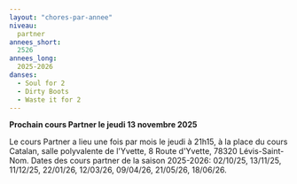 ```yaml
---
layout: "chores-par-annee"
niveau:
  partner
annees_short:
  2526
annees_long:
  2025-2026
danses:
  - Soul for 2
  - Dirty Boots
  - Waste it for 2
---
```


**Prochain cours Partner le jeudi 13 novembre 2025**

Le cours Partner a lieu une fois par mois le jeudi à 21h15, à la
place du cours Catalan, salle polyvalente de l'Yvette, 8 Route
d'Yvette, 78320 Lévis-Saint-Nom. Dates des cours partner de la saison 2025-2026:
02/10/25, 13/11/25, 11/12/25, 22/01/26, 12/03/26, 09/04/26, 21/05/26, 18/06/26.
